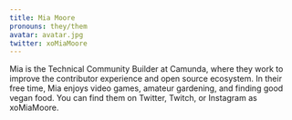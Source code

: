 ```yaml
---
title: Mia Moore
pronouns: they/them
avatar: avatar.jpg
twitter: xoMiaMoore
---
```


Mia is the Technical Community Builder at Camunda, where they work to improve the contributor experience and open source ecosystem. In their free time, Mia enjoys video games, amateur gardening, and finding good vegan food. You can find them on Twitter, Twitch, or Instagram as xoMiaMoore. 